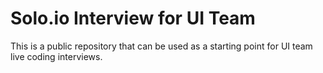 # Solo.io Interview for UI Team

This is a public repository that can be used as a starting point for UI team live coding interviews.
